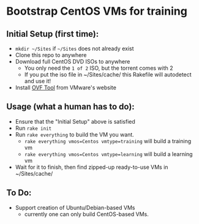 # Bootstrap CentOS VMs for training

## Initial Setup (first time):
- `mkdir ~/Sites` if `~/Sites` does not already exist
- Clone this repo to anywhere
- Download full CentOS DVD ISOs to anywhere
    - You only need the `1 of 2` ISO, but the torrent comes with 2
    - If you put the iso file in ~/Sites/cache/ this Rakefile will autodetect and use it!
- Install [OVF Tool](http://www.vmware.com/resources/techresources/1013) from VMware's website

## Usage (what a human has to do):

- Ensure that the "Initial Setup" above is satisfied
- Run `rake init`
- Run `rake everything` to build the VM you want.
    - `rake everything vmos=Centos vmtype=training` will build a training vm
    - `rake everything vmos=Centos vmtype=learning` will build a learning vm
- Wait for it to finish, then find zipped-up ready-to-use VMs in ~/Sites/cache/

## To Do:
- Support creation of Ubuntu/Debian-based VMs
    - currently one can only build CentOS-based VMs.

